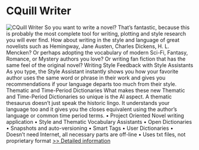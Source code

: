 # CQuill Writer
![CQuill Writer](https://mycommerce.akamaized.net/api/pimages/P301015240/BIG/301015240.JPG)
So you want to write a novel? That’s fantastic, because this is probably the most complete tool for writing, plotting and style research you will ever find. How about writing in the style and language of great novelists such as Hemingway, Jane Austen, Charles Dickens, H. L. Mencken? Or perhaps adopting the vocabulary of modern Sci-Fi, Fantasy, Romance, or Mystery authors you love? Or writing fan fiction that has the same feel of the original novel? Writing Style Feedback with Style Assistants As you type, the Style Assistant instantly shows you how your favorite author uses the same word or phrase in their work and gives you recommendations if your language departs too much from their style. Thematic and Time-Period Dictionaries What makes these new Thematic and Time-Period Dictionaries so unique is the AI aspect. A thematic thesaurus doesn’t just speak the historic lingo. It understands your language too and it gives you the closes equivalent using the author’s language or common time period terms. • Project Oriented Novel writing application • Style and Thematic Vocabulary Assistants • Open Dictionaries • Snapshots and auto-versioning • Smart Tags • User Dictionaries • Doesn’t need Internet, all necessary parts are off-line • Uses txt files, not proprietary format
[>> Detailed information](https://secure.shareit.com/shareit/product.html?productid=301015240&affiliateid=200057808)